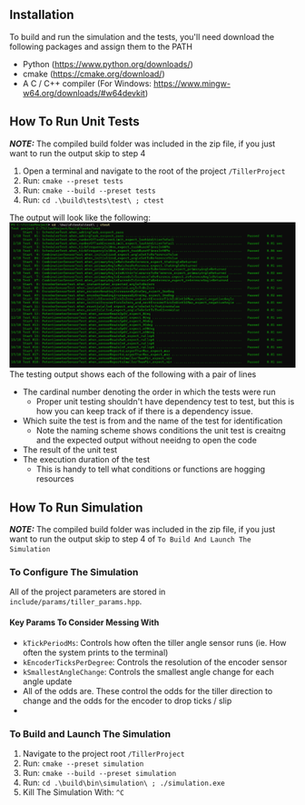 ## Installation
To build and run the simulation and the tests, you'll need download the following packages and assign them to the PATH
- Python (https://www.python.org/downloads/)
- cmake (https://cmake.org/download/)
- A C / C++ compiler (For Windows: https://www.mingw-w64.org/downloads/#w64devkit)

## How To Run Unit Tests
**_NOTE:_** The compiled build folder was included in the zip file, if you just want to run the output skip to step 4
1. Open a terminal and navigate to the root of the project `/TillerProject`
2. Run: `cmake --preset tests`
3. Run: `cmake --build --preset tests`
4. Run: `cd .\build\tests\test\ ; ctest`

The output will look like the following:
![alt text](image.png)
The testing output shows each of the following with a pair of lines
- The cardinal number denoting the order in which the tests were run
  - Proper unit testing shouldn't have dependency test to test, but this is how you can keep track of if there is a dependency issue.
- Which suite the test is from and the name of the test for identification
  - Note the naming scheme shows conditions the unit test is creaitng and the expected output without neeidng to open the code
- The result of the unit test
- The execution duration of the test 
  - This is handy to tell what conditions or functions are hogging resources

## How To Run Simulation
**_NOTE:_** The compiled build folder was included in the zip file, if you just want to run the output skip to step 4 of `To Build And Launch The Simulation`
### To Configure The Simulation
All of the project parameters are stored in `include/params/tiller_params.hpp`. 
#### Key Params To Consider Messing With
- `kTickPeriodMs`: Controls how often the tiller angle sensor runs (ie. How often the system prints to the terminal)
- `kEncoderTicksPerDegree`: Controls the resolution of the encoder sensor
- `kSmallestAngleChange`: Controls the smallest angle change for each angle update
- All of the odds are. These control the odds for the tiller direction to change and the odds for the encoder to drop ticks / slip
- 
### To Build and Launch The Simulation
1. Navigate to the project root `/TillerProject`
2. Run: `cmake --preset simulation`
3. Run: `cmake --build --preset simulation`
4. Run: `cd .\build\bin\simulation\ ; ./simulation.exe`
5. Kill The Simulation With: `^C`
